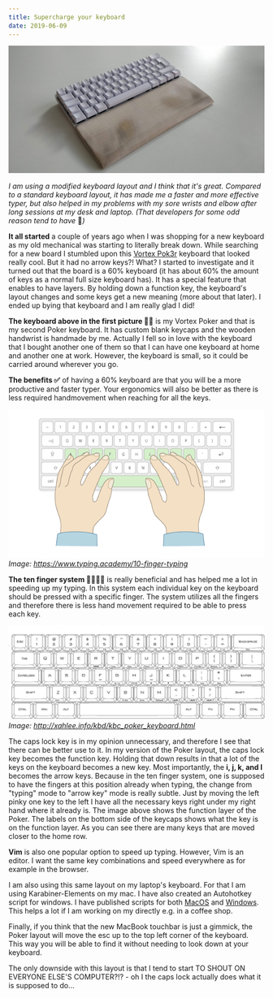 ```yaml
---
title: Supercharge your keyboard 
date: 2019-06-09
---
```


![White Pok3r Keyboard](white-pok3r.jpg)

*I am using a modified keyboard layout and I think that it's great. Compared to a standard keyboard layout, it has made me a faster and more effective typer, but also helped in my problems with my sore wrists and elbow after long sessions at my desk and laptop. (That developers for some odd reason tend to have* 🤔*)*  

**It all started** a couple of years ago when I was shopping for a new keyboard as my old mechanical was starting to literally break down. While searching for a new board I stumbled upon this [Vortex Pok3r](http://www.vortexgear.tw) keyboard that looked really cool. But it had no arrow keys?! What? I started to investigate and it turned out that the board is a 60% keyboard (it has about 60% the amount of keys as a normal full size keyboard has). It has a special feature that enables to have layers. By holding down a function key, the keyboard's layout changes and some keys get a new meaning (more about that later). I ended up bying that keyboard and I am really glad I did!

**The keyboard above in the first picture ☝🏻** is my Vortex Poker and that is my second Poker keyboard. It has custom blank keycaps and the wooden handwrist is handmade by me. Actually I fell so in love with the keyboard that I bought another one of them so that I can have one keyboard at home and another one at work. However, the keyboard is small, so it could be carried around wherever you go. 

**The benefits ✅** of having a 60% keyboard are that you will be a more productive and faster typer. Your ergonomics will also be better as there is less required handmovement when reaching for all the keys.

![Basic position on the keyboard](basic-position.png)
*Image: https://www.typing.academy/10-finger-typing*

**The ten finger system ✋🏻🤚🏻** is really beneficial and has helped me a lot in speeding up my typing. In this system each individual key on the keyboard should be pressed with a specific finger. The system utilizes all the fingers and therefore there is less hand movement required to be able to press each key. 

![Poker 3 layout](Poker_3_keyboard_layout.png)
*Image: http://xahlee.info/kbd/kbc_poker_keyboard.html*

The caps lock key is in my opinion unnecessary, and therefore I see that there can be better use to it. In my version of the Poker layout, the caps lock key becomes the function key. Holding that down results in that a lot of the keys on the keyboard becomes a new key. Most importantly, the **i, j, k, and l** becomes the arrow keys. Because in the ten finger system, one is supposed to have the fingers at this position already when typing, the change from "typing" mode to "arrow key" mode is really subtle. Just by moving the left pinky one key to the left I have all the necessary keys right under my right hand where it already is. The image above shows the function layer of the Poker. The labels on the bottom side of the keycaps shows what the key is on the function layer. As you can see there are many keys that are moved closer to the home row.

**Vim** is also one popular option to speed up typing. However, Vim is an editor. I want the same key combinations and speed everywhere as for example in the browser.

I am also using this same layout on my laptop's keyboard. For that I am using Karabiner-Elements on my mac. I have also created an Autohotkey script for windows. I have published scripts for both [MacOS](https://gist.github.com/andersnylund/a543be3e40107d4bb645f839ba4766aa) and [Windows](https://gist.github.com/andersnylund/d6d59b80e8bebcf83e3385ee596e1f90). This helps a lot if I am working on my directly e.g. in a coffee shop.

Finally, if you think that the new MacBook touchbar is just a gimmick, the Poker layout will move the esc up to the top left corner of the keyboard. This way you will be able to find it without needing to look down at your keyboard.

The only downside with this layout is that I tend to start TO SHOUT ON EVERYONE ELSE'S COMPUTER?!? - oh I the caps lock actually does what it is supposed to do...